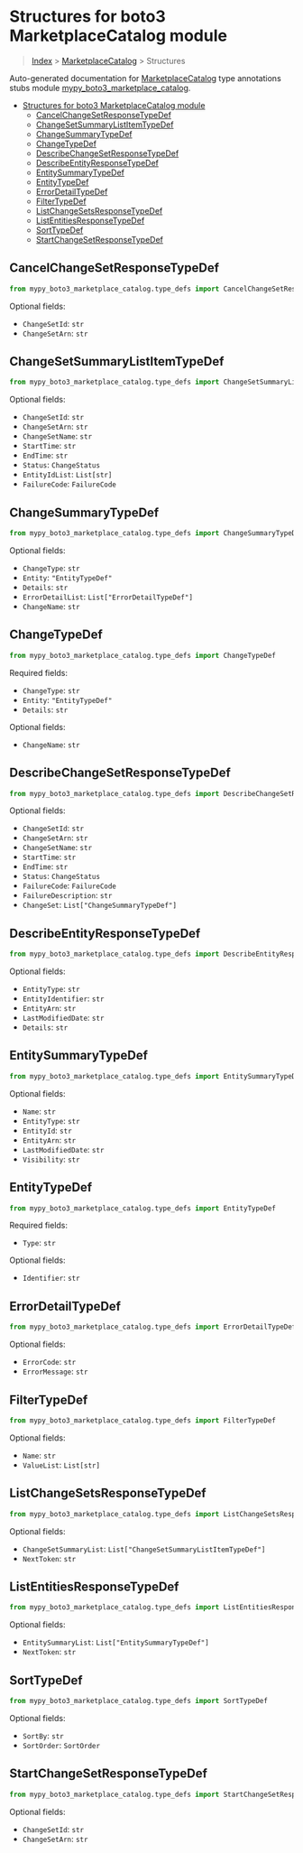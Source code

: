 # Structures for boto3 MarketplaceCatalog module

> [Index](../index.md) > [MarketplaceCatalog](./index.md) > Structures

Auto-generated documentation for [MarketplaceCatalog](https://boto3.amazonaws.com/v1/documentation/api/latest/reference/services/marketplace-catalog.html#MarketplaceCatalog)
type annotations stubs module [mypy_boto3_marketplace_catalog](https://pypi.org/project/mypy-boto3-marketplace-catalog/).

- [Structures for boto3 MarketplaceCatalog module](#structures-for-boto3-marketplacecatalog-module)
  - [CancelChangeSetResponseTypeDef](#cancelchangesetresponsetypedef)
  - [ChangeSetSummaryListItemTypeDef](#changesetsummarylistitemtypedef)
  - [ChangeSummaryTypeDef](#changesummarytypedef)
  - [ChangeTypeDef](#changetypedef)
  - [DescribeChangeSetResponseTypeDef](#describechangesetresponsetypedef)
  - [DescribeEntityResponseTypeDef](#describeentityresponsetypedef)
  - [EntitySummaryTypeDef](#entitysummarytypedef)
  - [EntityTypeDef](#entitytypedef)
  - [ErrorDetailTypeDef](#errordetailtypedef)
  - [FilterTypeDef](#filtertypedef)
  - [ListChangeSetsResponseTypeDef](#listchangesetsresponsetypedef)
  - [ListEntitiesResponseTypeDef](#listentitiesresponsetypedef)
  - [SortTypeDef](#sorttypedef)
  - [StartChangeSetResponseTypeDef](#startchangesetresponsetypedef)

## CancelChangeSetResponseTypeDef

```python
from mypy_boto3_marketplace_catalog.type_defs import CancelChangeSetResponseTypeDef
```




Optional fields:
- `ChangeSetId`: `str`
- `ChangeSetArn`: `str`


## ChangeSetSummaryListItemTypeDef

```python
from mypy_boto3_marketplace_catalog.type_defs import ChangeSetSummaryListItemTypeDef
```




Optional fields:
- `ChangeSetId`: `str`
- `ChangeSetArn`: `str`
- `ChangeSetName`: `str`
- `StartTime`: `str`
- `EndTime`: `str`
- `Status`: `ChangeStatus`
- `EntityIdList`: `List[str]`
- `FailureCode`: `FailureCode`


## ChangeSummaryTypeDef

```python
from mypy_boto3_marketplace_catalog.type_defs import ChangeSummaryTypeDef
```




Optional fields:
- `ChangeType`: `str`
- `Entity`: `"EntityTypeDef"`
- `Details`: `str`
- `ErrorDetailList`: `List["ErrorDetailTypeDef"]`
- `ChangeName`: `str`


## ChangeTypeDef

```python
from mypy_boto3_marketplace_catalog.type_defs import ChangeTypeDef
```


Required fields:
- `ChangeType`: `str`
- `Entity`: `"EntityTypeDef"`
- `Details`: `str`



Optional fields:
- `ChangeName`: `str`


## DescribeChangeSetResponseTypeDef

```python
from mypy_boto3_marketplace_catalog.type_defs import DescribeChangeSetResponseTypeDef
```




Optional fields:
- `ChangeSetId`: `str`
- `ChangeSetArn`: `str`
- `ChangeSetName`: `str`
- `StartTime`: `str`
- `EndTime`: `str`
- `Status`: `ChangeStatus`
- `FailureCode`: `FailureCode`
- `FailureDescription`: `str`
- `ChangeSet`: `List["ChangeSummaryTypeDef"]`


## DescribeEntityResponseTypeDef

```python
from mypy_boto3_marketplace_catalog.type_defs import DescribeEntityResponseTypeDef
```




Optional fields:
- `EntityType`: `str`
- `EntityIdentifier`: `str`
- `EntityArn`: `str`
- `LastModifiedDate`: `str`
- `Details`: `str`


## EntitySummaryTypeDef

```python
from mypy_boto3_marketplace_catalog.type_defs import EntitySummaryTypeDef
```




Optional fields:
- `Name`: `str`
- `EntityType`: `str`
- `EntityId`: `str`
- `EntityArn`: `str`
- `LastModifiedDate`: `str`
- `Visibility`: `str`


## EntityTypeDef

```python
from mypy_boto3_marketplace_catalog.type_defs import EntityTypeDef
```


Required fields:
- `Type`: `str`



Optional fields:
- `Identifier`: `str`


## ErrorDetailTypeDef

```python
from mypy_boto3_marketplace_catalog.type_defs import ErrorDetailTypeDef
```




Optional fields:
- `ErrorCode`: `str`
- `ErrorMessage`: `str`


## FilterTypeDef

```python
from mypy_boto3_marketplace_catalog.type_defs import FilterTypeDef
```




Optional fields:
- `Name`: `str`
- `ValueList`: `List[str]`


## ListChangeSetsResponseTypeDef

```python
from mypy_boto3_marketplace_catalog.type_defs import ListChangeSetsResponseTypeDef
```




Optional fields:
- `ChangeSetSummaryList`: `List["ChangeSetSummaryListItemTypeDef"]`
- `NextToken`: `str`


## ListEntitiesResponseTypeDef

```python
from mypy_boto3_marketplace_catalog.type_defs import ListEntitiesResponseTypeDef
```




Optional fields:
- `EntitySummaryList`: `List["EntitySummaryTypeDef"]`
- `NextToken`: `str`


## SortTypeDef

```python
from mypy_boto3_marketplace_catalog.type_defs import SortTypeDef
```




Optional fields:
- `SortBy`: `str`
- `SortOrder`: `SortOrder`


## StartChangeSetResponseTypeDef

```python
from mypy_boto3_marketplace_catalog.type_defs import StartChangeSetResponseTypeDef
```




Optional fields:
- `ChangeSetId`: `str`
- `ChangeSetArn`: `str`

